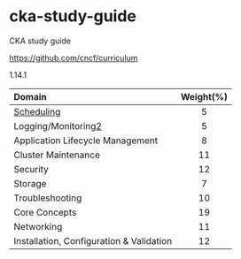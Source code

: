 # cka-study-guide
CKA study guide

https://github.com/cncf/curriculum

1.14.1

| Domain                                   | Weight(%) |
|:---------------------------------------- |:---------:|
| [Scheduling][1]                          | 5         |
| Logging/Monitoring[2]                    | 5         |
| Application Lifecycle Management         | 8         |
| Cluster Maintenance                      | 11        |
| Security                                 | 12        |
| Storage                                  | 7         |
| Troubleshooting                          | 10        |
| Core Concepts                            | 19        |
| Networking                               | 11        |
| Installation, Configuration & Validation | 12        |

[1]: scheduling.md
[2]: logging-monitoring.ms
